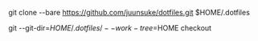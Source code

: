 git clone --bare https://github.com/juunsuke/dotfiles.git $HOME/.dotfiles

git --git-dir=$HOME/.dotfiles/ --work-tree=$HOME checkout
